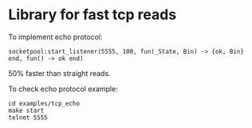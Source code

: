 # Library for fast tcp reads

To implement echo protocol:

	socketpool:start_listener(5555, 100, fun(_State, Bin) -> {ok, Bin} end, fun() -> ok end)

50% faster than straight reads.

To check echo protocol example:

	cd examples/tcp_echo
	make start
	telnet 5555